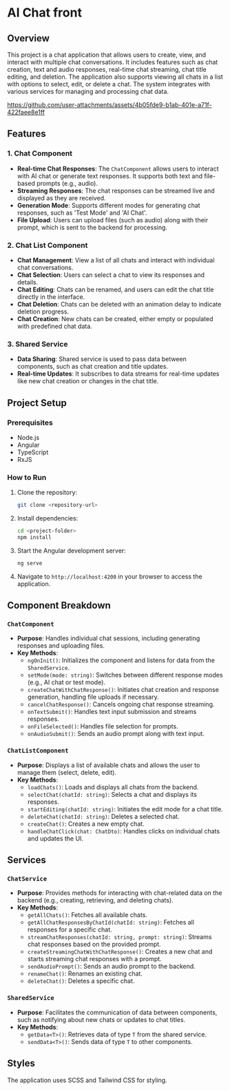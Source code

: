 # AI Chat front

## Overview

This project is a chat application that allows users to create, view, and interact with multiple chat conversations. It includes features such as chat creation, text and audio responses, real-time chat streaming, chat title editing, and deletion. The application also supports viewing all chats in a list with options to select, edit, or delete a chat. The system integrates with various services for managing and processing chat data.

https://github.com/user-attachments/assets/4b05fde9-b1ab-401e-a71f-422faee8e1ff

## Features

### 1. **Chat Component**
* **Real-time Chat Responses**: The `ChatComponent` allows users to interact with AI chat or generate text responses. It supports both text and file-based prompts (e.g., audio).
* **Streaming Responses**: The chat responses can be streamed live and displayed as they are received.
* **Generation Mode**: Supports different modes for generating chat responses, such as 'Test Mode' and 'AI Chat'.
* **File Upload**: Users can upload files (such as audio) along with their prompt, which is sent to the backend for processing.

### 2. **Chat List Component**
* **Chat Management**: View a list of all chats and interact with individual chat conversations.
* **Chat Selection**: Users can select a chat to view its responses and details.
* **Chat Editing**: Chats can be renamed, and users can edit the chat title directly in the interface.
* **Chat Deletion**: Chats can be deleted with an animation delay to indicate deletion progress.
* **Chat Creation**: New chats can be created, either empty or populated with predefined chat data.

### 3. **Shared Service**
* **Data Sharing**: Shared service is used to pass data between components, such as chat creation and title updates.
* **Real-time Updates**: It subscribes to data streams for real-time updates like new chat creation or changes in the chat title.

## Project Setup

### Prerequisites

* Node.js
* Angular
* TypeScript
* RxJS

### How to Run

1. Clone the repository:

    ```bash
    git clone <repository-url>
    ```

2. Install dependencies:

    ```bash
    cd <project-folder>
    npm install
    ```

3. Start the Angular development server:

    ```bash
    ng serve
    ```

4. Navigate to `http://localhost:4200` in your browser to access the application.

## Component Breakdown

### `ChatComponent`

* **Purpose**: Handles individual chat sessions, including generating responses and uploading files.
* **Key Methods**:
    * `ngOnInit()`: Initializes the component and listens for data from the `SharedService`.
    * `setMode(mode: string)`: Switches between different response modes (e.g., AI chat or test mode).
    * `createChatWithChatResponse()`: Initiates chat creation and response generation, handling file uploads if necessary.
    * `cancelChatResponse()`: Cancels ongoing chat response streaming.
    * `onTextSubmit()`: Handles text input submission and streams responses.
    * `onFileSelected()`: Handles file selection for prompts.
    * `onAudioSubmit()`: Sends an audio prompt along with text input.

### `ChatListComponent`

* **Purpose**: Displays a list of available chats and allows the user to manage them (select, delete, edit).
* **Key Methods**:
    * `loadChats()`: Loads and displays all chats from the backend.
    * `selectChat(chatId: string)`: Selects a chat and displays its responses.
    * `startEditing(chatId: string)`: Initiates the edit mode for a chat title.
    * `deleteChat(chatId: string)`: Deletes a selected chat.
    * `createChat()`: Creates a new empty chat.
    * `handleChatClick(chat: ChatDto)`: Handles clicks on individual chats and updates the UI.

## Services

### `ChatService`
* **Purpose**: Provides methods for interacting with chat-related data on the backend (e.g., creating, retrieving, and deleting chats).
* **Key Methods**:
    * `getAllChats()`: Fetches all available chats.
    * `getAllChatResponsesByChatId(chatId: string)`: Fetches all responses for a specific chat.
    * `streamChatResponses(chatId: string, prompt: string)`: Streams chat responses based on the provided prompt.
    * `createStreamingChatWithChatResponse()`: Creates a new chat and starts streaming chat responses with a prompt.
    * `sendAudioPrompt()`: Sends an audio prompt to the backend.
    * `renameChat()`: Renames an existing chat.
    * `deleteChat()`: Deletes a specific chat.

### `SharedService`
* **Purpose**: Facilitates the communication of data between components, such as notifying about new chats or updates to chat titles.
* **Key Methods**:
    * `getData<T>()`: Retrieves data of type `T` from the shared service.
    * `sendData<T>()`: Sends data of type `T` to other components.

## Styles

The application uses SCSS and Tailwind CSS for styling. 






